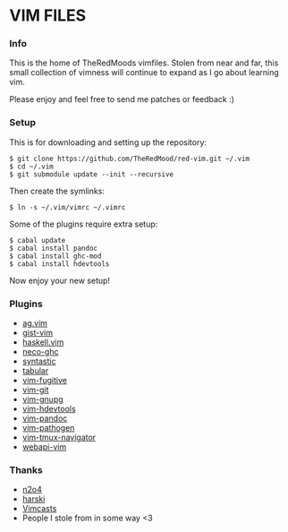VIM FILES
=========

### Info
This is the home of TheRedMoods vimfiles. Stolen from near and far, this small
collection of vimness will continue to expand as I go about learning vim.

Please enjoy and feel free to send me patches or feedback :)

### Setup
This is for downloading and setting up the repository:

    $ git clone https://github.com/TheRedMood/red-vim.git ~/.vim
    $ cd ~/.vim
    $ git submodule update --init --recursive

Then create the symlinks:

    $ ln -s ~/.vim/vimrc ~/.vimrc

Some of the plugins require extra setup:

    $ cabal update
    $ cabal install pandoc
    $ cabal install ghc-mod
    $ cabal install hdevtools

Now enjoy your new setup!

### Plugins
- [ag.vim](https://github.com/rking/ag.vim.git)
- [gist-vim](https://github.com/mattn/gist-vim)
- [haskell.vim](https://github.com/vim-scripts/haskell.vim.git)
- [neco-ghc](https://github.com/ujihisa/neco-ghc.git)
- [syntastic]( https://github.com/scrooloose/syntastic.git)
- [tabular](https://github.com/godlygeek/tabular)
- [vim-fugitive](https://github.com/tpope/vim-fugitive)
- [vim-git](https://github.com/tpope/vim-git.git)
- [vim-gnupg](https://github.com/jamessan/vim-gnupg)
- [vim-hdevtools](https://github.com/bitc/vim-hdevtools.git)
- [vim-pandoc](https://github.com/vim-pandoc/vim-pandoc.git)
- [vim-pathogen](https://github.com/tpope/vim-pathogen)
- [vim-tmux-navigator](https://github.com/christoomey/vim-tmux-navigator.git)
- [webapi-vim](https://github.com/mattn/webapi-vim)

### Thanks
- [n2o4](https://github.com/n2o4)
- [harski](https://github.com/harski)
- [Vimcasts](http://vimcasts.org/)
- People I stole from in some way <3
